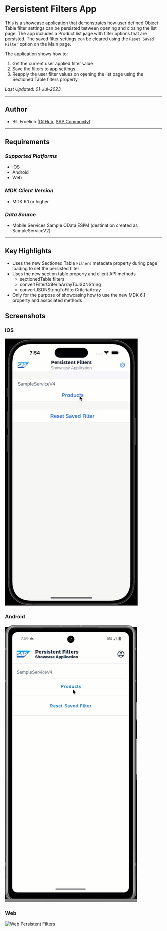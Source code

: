# Persistent Filters App

This is a showcase application that demonstrates how user defined Object Table filter settings can be persisted between opening and closing the list page.  The app includes a Product list page with filter options that are persisted.  The saved filter settings can be cleared using the `Reset Saved Filter` option on the Main page.

The application shows how to:

1. Get the current user applied filter value
2. Save the filters to app settings
3. Reapply the user filter values on opening the list page using the Sectioned Table filters property

*Last Updated: 01-Jul-2023*

***

## Author

* Bill Froelich ([GitHub](https://github.com/billfroelich), [SAP Community](https://people.sap.com/bill.froelich))

***

## Requirements

### *Supported Platforms*

* iOS
* Android
* Web

### *MDK Client Version*

* MDK 6.1 or higher

### *Data Source*

* Mobile Services Sample OData ESPM (destination created as SampleServiceV2)

***

## Key Highlights

* Uses the new Sectioned Table `Filters` metadata property during page loading to set the persisted filter
* Uses the new section table property and client API methods
   * sectionedTable.filters
   * convertFilterCriteriaArrayToJSONString
   * convertJSONStringToFilterCriteriaArray
* Only for the purpose of showcasing how to use the new MDK 6.1 property and associated methods

## Screenshots

### iOS

![iOS Persistent Filters](./Screenshots/ios_persistent_filters.gif)

### Android

![Android Persistent Filters](./Screenshots/android_persistent_filters.gif)

### Web

![Web Persistent Filters](./Screenshots/web_persistent_filters.gif)
